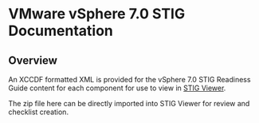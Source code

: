 # VMware vSphere 7.0 STIG Documentation

## Overview
An XCCDF formatted XML is provided for the vSphere 7.0 STIG Readiness Guide content for each component for use to view in [STIG Viewer](https://public.cyber.mil/stigs/stig-viewing-tools/).  

The zip file here can be directly imported into STIG Viewer for review and checklist creation.
